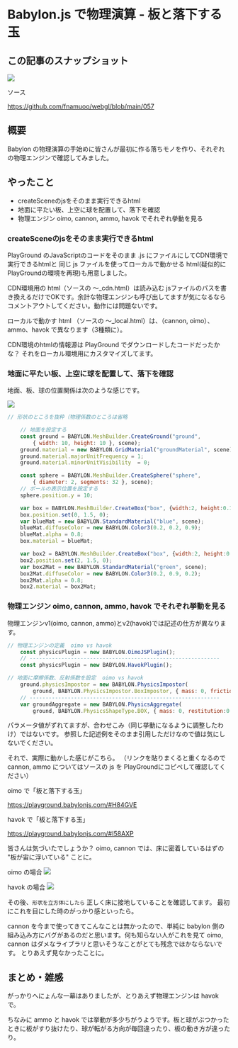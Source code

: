 # Babylon.js で物理演算 - 板と落下する玉

## この記事のスナップショット

![](https://storage.googleapis.com/zenn-user-upload/53d2d2e2ad48-20250330.jpg)

ソース

https://github.com/fnamuoo/webgl/blob/main/057

## 概要

Babylon の物理演算の手始めに皆さんが最初に作る落ちモノを作り、それぞれの物理エンジンで確認してみました。

## やったこと

- createSceneのjsをそのまま実行できるhtml
- 地面に平たい板、上空に球を配置して、落下を確認
- 物理エンジン oimo, cannon, ammo, havok でそれぞれ挙動を見る

### createSceneのjsをそのまま実行できるhtml

PlayGround のJavaScriptのコードをそのまま .js にファイルにしてCDN環境で実行できるhtmlと
同じ js ファイルを使ってローカルで動かせる html(疑似的にPlayGroundの環境を再現)も用意しました。

CDN環境用の html（ソースの ～_cdn.html）は読み込む jsファイルのパスを書き換えるだけでOKです。余計な物理エンジンも呼び出してますが気になるならコメントアウトしてください。動作には問題ないです。

ローカルで動かす html （ソースの ～_local.html）は、（cannon, oimo）、ammo、havok で異なります（3種類に）。

CDN環境のhtmlの情報源は PlayGround でダウンロードしたコードだったかな？
それをローカル環境用にカスタマイズしてます。


### 地面に平たい板、上空に球を配置して、落下を確認

地面、板、球の位置関係は次のような感じです。

![](https://storage.googleapis.com/zenn-user-upload/ad97b0de9be8-20250330.jpg)

```js
// 形状のところを抜粋（物理係数のところは省略

    // 地面を設定する
    const ground = BABYLON.MeshBuilder.CreateGround("ground",
        { width: 10, height: 10 }, scene);
    ground.material = new BABYLON.GridMaterial("groundMaterial", scene);
    ground.material.majorUnitFrequency = 1;
    ground.material.minorUnitVisibility  = 0;

    const sphere = BABYLON.MeshBuilder.CreateSphere("sphere",
        { diameter: 2, segments: 32 }, scene);
    // ボールの表示位置を設定する
    sphere.position.y = 10;

    var box = BABYLON.MeshBuilder.CreateBox("box", {width:2, height:0.1, depth:2});
    box.position.set(0, 1.5, 0);
    var blueMat = new BABYLON.StandardMaterial("blue", scene);
    blueMat.diffuseColor = new BABYLON.Color3(0.2, 0.2, 0.9);
    blueMat.alpha = 0.8;
    box.material = blueMat;

    var box2 = BABYLON.MeshBuilder.CreateBox("box", {width:2, height:0.1, depth:2});
    box2.position.set(2, 1.5, 0);
    var box2Mat = new BABYLON.StandardMaterial("green", scene);
    box2Mat.diffuseColor = new BABYLON.Color3(0.2, 0.9, 0.2);
    box2Mat.alpha = 0.8;
    box2.material = box2Mat;
```

### 物理エンジン oimo, cannon, ammo, havok でそれぞれ挙動を見る

物理エンジンv1(oimo, cannon, ammo)とv2(havok)では記述の仕方が異なります。

```js
// 物理エンジンの定義  oimo vs havok
    const physicsPlugin = new BABYLON.OimoJSPlugin();
    // ------------------------------------------------------------
    const physicsPlugin = new BABYLON.HavokPlugin();

```

```js
// 地面に摩擦係数、反射係数を設定  oimo vs havok
    ground.physicsImpostor = new BABYLON.PhysicsImpostor(
        ground, BABYLON.PhysicsImpostor.BoxImpostor, { mass: 0, friction: 0.4, restitution: 0.6 }, scene);
    // ------------------------------------------------------------
    var groundAggregate = new BABYLON.PhysicsAggregate(
        ground, BABYLON.PhysicsShapeType.BOX, { mass: 0, restitution:0.75}, scene);

```

パラメータ値がずれてますが、合わせこみ（同じ挙動になるように調整したわけ）ではないです。
参照した記述例をそのまま引用しただけなので値は気にしないでください。


それで、実際に動かした感じがこちら。
（リンクを貼りまくると重くなるので cannon, ammo についてはソースの js を PlayGroundにコピペして確認してください）

oimo で「板と落下する玉」

https://playground.babylonjs.com/#H84GVE

havok で「板と落下する玉」

https://playground.babylonjs.com/#I58AXP



皆さんは気づいたでしょうか？
oimo, cannon では、床に密着しているはずの "板が宙に浮いている" ことに。

oimo の場合
![](https://storage.googleapis.com/zenn-user-upload/ad97b0de9be8-20250330.jpg)

havok の場合
![](https://storage.googleapis.com/zenn-user-upload/eb524555baf2-20250330.jpg)

その後、`形状を立方体にしたら` 正しく床に接地していることを確認してます。
最初にこれを目にした時のがっかり感といったら。

cannon を今まで使ってきてこんなことは無かったので、単純に babylon 側の組み込み方にバグがあるのだと思います。何も知らない人がこれを見て oimo, cannon はダメなライブラリと思いそうなことがとても残念でほかならないです。
とりあえず見なかったことに。

## まとめ・雑感

がっかりへにょんな一幕はありましたが、とりあえず物理エンジンは havok で。

ちなみに ammo と havok では挙動が多少ちがうようです。板と球がぶつかったときに板がすり抜けたり、球が転がる方向が毎回違ったり、板の動き方が違ったり。
